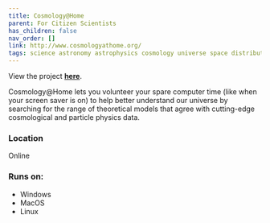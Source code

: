 ```yaml
---
title: Cosmology@Home
parent: For Citizen Scientists
has_children: false
nav_order: []
link: http://www.cosmologyathome.org/
tags: science astronomy astrophysics cosmology universe space distributed-computing data research particles 
---
```


View the project [**here**](http://www.cosmologyathome.org/).

Cosmology@Home lets you volunteer your spare computer time (like when your screen saver is on) to help better understand our universe by searching for the range of theoretical models that agree with cutting-edge cosmological and particle physics data.

### Location
Online

### Runs on:
- Windows
- MacOS
- Linux
